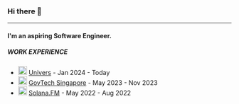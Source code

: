 ### Hi there 👋

</p>

---

#### I'm an aspiring Software Engineer.

##### WORK EXPERIENCE


-  <img src="https://github.com/k3ithloh/k3ithloh/assets/72653120/cee91c21-75f2-481a-8aab-e024ec3c6266" width="20"/> [Univers](https://univers.com/) - Jan 2024 - Today
- <img src="https://github.com/k3ithloh/k3ithloh/assets/72653120/dbd71d35-8946-457d-8583-8648b8344680" width="20"/>  [GovTech Singapore](https://www.tech.gov.sg/) - May 2023 - Nov 2023
- <img src="https://github.com/k3ithloh/k3ithloh/assets/72653120/e030123a-1314-451b-813b-e21fa4a6b74c" width="20"/>  [Solana.FM](https://solana.fm/) - May 2022 - Aug 2022
<!--
**k3ithloh/k3ithloh** is a ✨ _special_ ✨ repository because its `README.md` (this file) appears on your GitHub profile.

Here are some ideas to get you started:

- 🔭 I’m currently working on ...
- 🌱 I’m currently learning ...
- 👯 I’m looking to collaborate on ...
- 🤔 I’m looking for help with ...
- 💬 Ask me about ...
- 📫 How to reach me: ...
- 😄 Pronouns: ...
- ⚡ Fun fact: ...
-->
